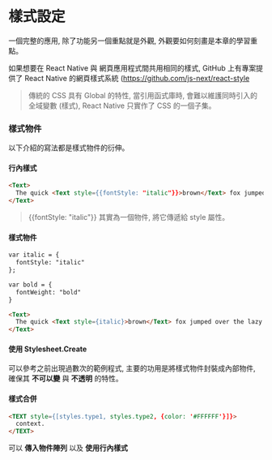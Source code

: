 # 樣式設定
一個完整的應用, 除了功能另一個重點就是外觀, 外觀要如何刻畫是本章的學習重點。

如果想要在 React Native 與 網頁應用程式間共用相同的樣式, GitHub 上有專案提供了 React Native 的網頁樣式系統
(https://github.com/js-next/react-style

> 傳統的 CSS 具有 Global 的特性, 當引用函式庫時, 會難以維護同時引入的全域變數 (樣式), React Native 只實作了 CSS 的一個子集。


### 樣式物件
以下介紹的寫法都是樣式物件的衍伸。

#### 行內樣式
```html
<Text>
  The quick <Text style={{fontStyle: "italic"}}>brown</Text> fox jumped over the lazy <Text style={{fontWeight: "bold"}}>dog</Text>.
</Text>
```
> {{fontStyle: "italic"}} 其實為一個物件, 將它傳遞給 style 屬性。

#### 樣式物件
```html
var italic = {
  fontStyle: "italic"
};

var bold = {
  fontWeight: "bold"
}

<Text>
  The quick <Text style={italic}>brown</Text> fox jumped over the lazy <Text style={bold}>dog</Text>.
</Text>
```

#### 使用 Stylesheet.Create
可以參考之前出現過數次的範例程式, 主要的功用是將樣式物件封裝成內部物件, 確保其 **不可以變** 與 **不透明** 的特性。

#### 樣式合併
```html
<TEXT style={[styles.type1, styles.type2, {color: '#FFFFFF'}]}>
  context.
</TEXT>
```
可以 **傳入物件陣列** 以及 **使用行內樣式**